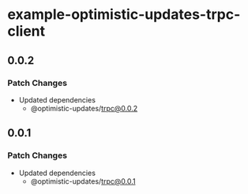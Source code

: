 # example-optimistic-updates-trpc-client

## 0.0.2

### Patch Changes

- Updated dependencies
  - @optimistic-updates/trpc@0.0.2

## 0.0.1

### Patch Changes

- Updated dependencies
  - @optimistic-updates/trpc@0.0.1
